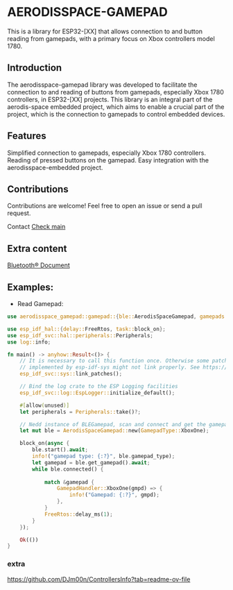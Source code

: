 # AERODISSPACE-GAMEPAD

This is a library for ESP32-[XX] that allows connection to and button reading from gamepads, with a primary focus on Xbox controllers model 1780.

## Introduction
The aerodisspace-gamepad library was developed to facilitate the connection to and reading of buttons from gamepads, especially Xbox 1780 controllers, in ESP32-[XX] projects. This library is an integral part of the aerodis-space embedded project, which aims to enable a crucial part of the project, which is the connection to gamepads to control embedded devices.

## Features
Simplified connection to gamepads, especially Xbox 1780 controllers.
Reading of pressed buttons on the gamepad.
Easy integration with the aerodisspace-embedded project.

## Contributions
Contributions are welcome! Feel free to open an issue or send a pull request.

<!-- ## License -->
<!-- This library is distributed under the [License Name] License. See the LICENSE file for more details. -->

Contact
<a href="https://github.com/AerodisSpace">Check main</a>


## Extra content

<a href="https://www.bluetooth.com/wp-content/uploads/Files/Specification/HTML/Assigned_Numbers/out/en/Assigned_Numbers.pdf?v=1708821452195">Bluetooth® Document</a>


## Examples: 

- Read Gamepad: 
```rust
use aerodisspace_gamepad::gamepad::{ble::AerodisSpaceGamepad, gamepads::gamepads::*, gamepads::xboxone::*};

use esp_idf_hal::{delay::FreeRtos, task::block_on};
use esp_idf_svc::hal::peripherals::Peripherals;
use log::info;

fn main() -> anyhow::Result<()> {
    // It is necessary to call this function once. Otherwise some patches to the runtime
    // implemented by esp-idf-sys might not link properly. See https://github.com/esp-rs/esp-idf-template/issues/71
    esp_idf_svc::sys::link_patches();

    // Bind the log crate to the ESP Logging facilities
    esp_idf_svc::log::EspLogger::initialize_default();

    #[allow(unused)]
    let peripherals = Peripherals::take()?;

    // Nedd instance of BLEGamepad, scan and connect and get the gamepad
    let mut ble = AerodisSpaceGamepad::new(GamepadType::XboxOne);

    block_on(async {
        ble.start().await;
        info!("gamepad type: {:?}", ble.gamepad_type);
        let gamepad = ble.get_gamepad().await;
        while ble.connected() {
            
            match &gamepad {
                GamepadHandler::XboxOne(gmpd) => {
                    info!("Gamepad: {:?}", gmpd);
                },
            }
            FreeRtos::delay_ms(1);
        }
    });

    Ok(())
}


```


### extra

https://github.com/DJm00n/ControllersInfo?tab=readme-ov-file